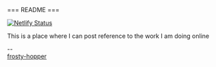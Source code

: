 === README ===

[![Netlify Status](https://api.netlify.com/api/v1/badges/105cef32-82cf-4fdd-9f4d-1b17631ac92c/deploy-status)](https://app.netlify.com/sites/frosty-hopper-a5d353/deploys)

This is a place where I can post reference to the work
I am doing online

--&nbsp;<br>
[frosty-hopper](https://frosty-hopper-a5d353.netlify.com/)
